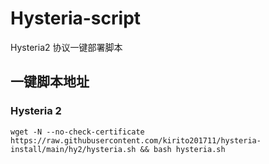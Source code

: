 # Hysteria-script

Hysteria2 协议一键部署脚本

## 一键脚本地址

### Hysteria 2

```shell
wget -N --no-check-certificate https://raw.githubusercontent.com/kirito201711/hysteria-install/main/hy2/hysteria.sh && bash hysteria.sh
```

